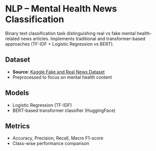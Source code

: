 # NLP – Mental Health News Classification

Binary text classification task distinguishing real vs fake mental health-related news articles. Implements traditional and transformer-based approaches (TF-IDF + Logistic Regression vs BERT).

## Dataset
- **Source**: [Kaggle Fake and Real News Dataset](https://www.kaggle.com/clmentbisaillon/fake-and-real-news-dataset)
- Preprocessed to focus on mental health content

## Models
- Logistic Regression (TF-IDF)
- BERT-based transformer classifier (HuggingFace)

## Metrics
- Accuracy, Precision, Recall, Macro F1-score
- Class-wise performance comparison
